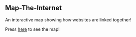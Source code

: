 ## Map-The-Internet
An interactive map showing how websites are linked together!

Press [here](https://olivermidbrink.github.io/Map-the-Internet/) to see the map!
